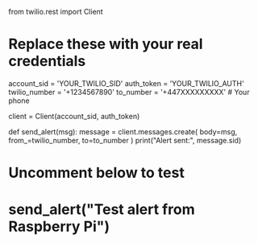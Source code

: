 from twilio.rest import Client

# Replace these with your real credentials
account_sid = 'YOUR_TWILIO_SID'
auth_token = 'YOUR_TWILIO_AUTH'
twilio_number = '+1234567890'
to_number = '+447XXXXXXXXX'  # Your phone

client = Client(account_sid, auth_token)

def send_alert(msg):
    message = client.messages.create(
        body=msg,
        from_=twilio_number,
        to=to_number
    )
    print("Alert sent:", message.sid)

# Uncomment below to test
# send_alert("Test alert from Raspberry Pi")
